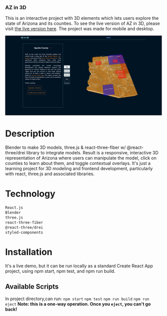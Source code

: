 ### AZ in 3D

This is an interactive project with 3D elements which lets users explore the state of Arizona and its counties. To see the live version of AZ in 3D, please visit [the live version here](https://soft-lamington-c3f329.netlify.app/). The project was made for mobile and desktop.

![Screenshot](image.png)
# Description

Blender to make 3D models, three.js & react-three-fiber w/ @react-three/drei library to integrate models. Result is a responsive, interactive 3D representation of Arizona where users can manipulate the model, click on counties to learn about them, and toggle contextual overlays.
It's just a learning project for 3D modeling and frontend development, particularly with react, three.js and associated libraries.

# Technology 

    React.js
    Blender
    three.js
    react-three-fiber
    @react-three/drei
    styled-components

# Installation

It's a live demo, but it can be run locally as a standard Create React App project, using npm start, npm test, and npm run build.

## Available Scripts
In project directory,can run:
`npm start`
`npm test`
`npm run build`
`npm run eject`
**Note: this is a one-way operation. Once you `eject`, you can't go back!**


